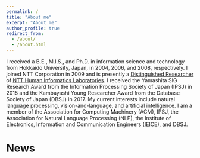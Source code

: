 ```yaml
---
permalink: /
title: "About me"
excerpt: "About me"
author_profile: true
redirect_from: 
  - /about/
  - /about.html
---
```


I received a B.E., M.I.S., and Ph.D. in information science and technology from Hokkaido University, Japan, in 2004, 2006, and 2008, respectively. I joined NTT Corporation in 2009 and is presently a [Distinguished Researcher](https://www.rd.ntt/e/organization/researcher/special/s_027.html) of [NTT Human Informatics Laboratories](https://www.rd.ntt/e/hil/). I received the Yamashita SIG Research Award from the Information Processing Society of Japan (IPSJ) in 2015 and the Kambayashi Young Researcher Award from the Database Society of Japan (DBSJ) in 2017. My current interests include natural language processing, vision-and-language, and artificial intelligence. I am a member of the Association for Computing Machinery (ACM), IPSJ, the Association for Natural Language Processing (NLP), the Institute of Electronics, Information and Communication Engineers (IEICE), and DBSJ.

News
======

